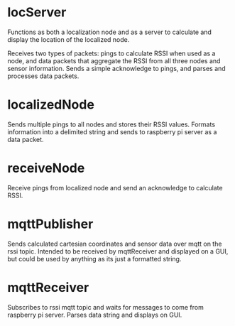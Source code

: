 <h1>locServer</h1>
<p>
Functions as both a localization node and as a server to calculate and display the location of the localized node.
</p>
<p>
Receives two types of packets: pings to calculate RSSI when used as a node, and data packets that aggregate the RSSI from all three nodes and sensor information. Sends a simple acknowledge to pings, and parses and processes data packets.
</p>

<h1>localizedNode</h1>
<p>
Sends multiple pings to all nodes and stores their RSSI values. Formats information into a delimited string and sends to raspberry pi server as a data packet.
</p>

<h1>receiveNode</h1>
<p>
Receive pings from localized node and send an acknowledge to calculate RSSI.
</p>

<h1>mqttPublisher</h1>
<p>
Sends calculated cartesian coordinates and sensor data over mqtt on the rssi topic. Intended to be received by mqttReceiver and displayed on a GUI, but could be used by anything as its just a formatted string.
</p>

<h1>mqttReceiver</h1>
<p>
Subscribes to rssi mqtt topic and waits for messages to come from raspberry pi server. Parses data string and displays on GUI.
</p>
